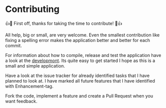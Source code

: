 # Contributing
👍🎉 First off, thanks for taking the time to contribute! 🎉👍  

All help, big or small, are very welcome.
Even the smallest contribution like fixing a spelling error makes the
application better and better for each commit.

For information about how to compile, release and test the application
have a look at the [developmont](development.md). Its quite easy to get
started I hope as this is a small and simple application.

Have a look at the issue tracker for already identified tasks that I 
have planned to look at. I have marked all future features that I have
identified with Enhancement-tag.

Fork the code, implement a feature and create a Pull Request when you want feedback.
 